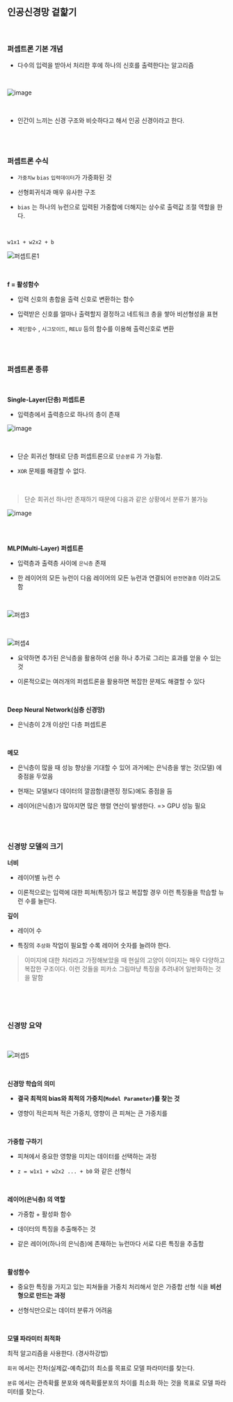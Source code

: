 

<br>


## 인공신경망 겉핥기

<br>



### 퍼셉트론 기본 개념

- 다수의 입력을 받아서 처리한 후에 하나의 신호를 출력한다는 알고리즘

<br>

![image](https://user-images.githubusercontent.com/76927397/170394483-a83f1231-7e71-49be-ac89-67e4346f0e75.png)


<br>


- 인간이 느끼는 신경 구조와 비슷하다고 해서 인공 신경이라고 한다.

<br>

<br>

### 퍼셉트론 수식

- `가중치w` `bias` `입력데이터`가 가중화된 것

- 선형회귀식과 매우 유사한 구조

- `bias` 는 하나의 뉴런으로 입력된 가중합에 더해지는 상수로 출력값 조절 역할을 한다.

<br>

`w1x1 + w2x2 + b`

![퍼셉트론1](https://user-images.githubusercontent.com/76927397/170395108-accc08c1-00dd-47cf-9e9d-a224bb014513.JPG)


<br>

**f = 활성함수**

- 입력 신호의 총합을 출력 신호로 변환하는 함수

- 입력받은 신호를 얼마나 출력할지 결정하고 네트워크 층을 쌓아 비선형성을 표현

- `계단함수` , `시그모이드`, `RELU` 등의 함수를 이용해 출력신호로 변환


<br>

<br>


### 퍼셉트론 종류

<br>

**Single-Layer(단층) 퍼셉트론**

- 입력층에서 출력층으로 하나의 층이 존재


![image](https://user-images.githubusercontent.com/76927397/170397087-51dc75a3-0f5f-4b77-b7f0-354f340eee4f.png)

<br>

- 단순 회귀선 형태로 단층 퍼셉트론으로 `단순분류` 가 가능함.

- `XOR` 문제를 해결할 수 없다.

<br>

> 단순 회귀선 하나만 존재하기 때문에 다음과 같은 상황에서 분류가 불가능

![image](https://user-images.githubusercontent.com/76927397/170398518-419b33b7-8019-4521-a163-aa7de74f64ff.png)


<br>


<br>

**MLP(Multi-Layer) 퍼셉트론**

- 입력층과 출력층 사이에 `은닉층` 존재

- 한 레이어의 모든 뉴런이 다음 레이어의 모든 뉴런과 연결되어 `완전연결층` 이라고도 함

<br>

![퍼셉3](https://user-images.githubusercontent.com/76927397/170396693-b531db43-23c2-4c27-aafb-f3c7de5ba73e.JPG)

<br>

![퍼셉4](https://user-images.githubusercontent.com/76927397/170399007-9eac5aea-73b9-4132-8974-21e0eb380581.JPG)


- 요약하면 추가된 은닉층을 활용하여 선을 하나 추가로 그리는 효과를 얻을 수 있는 것

- 이론적으로는 여러개의 퍼셉트론을 활용하면 복잡한 문제도 해결할 수 있다





<br>

**Deep Neural Network(심층 신경망)**

- 은닉층이 2개 이상인 다층 퍼셉트론

<br>


**메모**

- 은닉층이 많을 때 성능 향상을 기대할 수 있어 과거에는 은닉층을 쌓는 것(모델) 에 중점을 두었음

- 현재는 모델보다 데이터의 깔끔함(클렌징 정도)에도 중점을 둠

- 레이어(은닉층)가 많아지면 많은 행렬 연산이 발생한다. => GPU 성능 필요


<br>


<br>

### 신경망 모델의 크기


**너비**

- 레이어별 뉴런 수

- 이론적으로는 입력에 대한 피쳐(특징)가 많고 복잡할 경우 이런 특징들을 학습할 뉴런 수를 늘린다.



**깊이**

- 레이어 수

- 특징의 `추상화` 작업이 필요할 수록 레이어 숫자를 늘려야 한다.

> 이미지에 대한 처리라고 가정해보았을 때 현실의 고양이 이미지는 매우 다양하고 복잡한 구조이다. 이런 것들을 피카소 그림마냥 특징을 추려내어 일반화하는 것을 말함 



<br>




<br>

<br>


### 신경망 요약

<br>


![퍼셉5](https://user-images.githubusercontent.com/76927397/170406167-f5d0d984-8ce7-41aa-87e5-f34738a7a92f.JPG)


<br>

**신경망 학습의 의미**

- **결국 최적의 bias와 최적의 가중치(`Model Parameter`)를 찾는 것**

- 영향이 적은피쳐 적은 가중치, 영향이 큰 피쳐는 큰 가중치를

<br>


**가중합 구하기**

- 피쳐에서 중요한 영향을 미치는 데이터를 선택하는 과정

- `z = w1x1 + w2x2 ... + b0` 와 같은 선형식

<br>

**레이어(은닉층) 의 역할**

- 가중합 + 활성화 함수

- 데이터의 특징을 추출해주는 것

- 같은 레이어(하나의 은닉층)에 존재하는  뉴런마다 서로 다른 특징을 추출함

<br>

**활성함수**

- 중요한 특징을 가지고 있는 피쳐들을 가중치 처리해서 얻은 가중합 선형 식을 **비선형으로 만드는 과정**

- 선형식만으로는 데이터 분류가 어려움


<br>

**모델 파라미터 최적화**


최적 알고리즘을 사용한다. (경사하강법)
  
`회귀` 에서는 잔차(실제값-예측값)의 최소를 목표로 모델 파라미터를 찾는다.
 
`분류` 에서는 관측확률 분포와 예측확률분포의 차이를 최소화 하는 것을 목표로 모델 파라미터를 찾는다.



 
